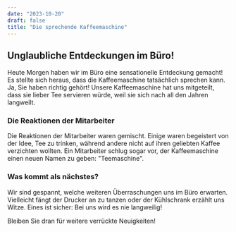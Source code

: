 ```yaml
---
date: "2023-10-20"
draft: false
title: "Die sprechende Kaffeemaschine"
---
```


## Unglaubliche Entdeckungen im Büro!

Heute Morgen haben wir im Büro eine sensationelle Entdeckung gemacht! Es stellte sich heraus, dass die Kaffeemaschine tatsächlich sprechen kann. Ja, Sie haben richtig gehört! Unsere Kaffeemaschine hat uns mitgeteilt, dass sie lieber Tee servieren würde, weil sie sich nach all den Jahren langweilt.

### Die Reaktionen der Mitarbeiter

Die Reaktionen der Mitarbeiter waren gemischt. Einige waren begeistert von der Idee, Tee zu trinken, während andere nicht auf ihren geliebten Kaffee verzichten wollten. Ein Mitarbeiter schlug sogar vor, der Kaffeemaschine einen neuen Namen zu geben: "Teemaschine".

### Was kommt als nächstes?

Wir sind gespannt, welche weiteren Überraschungen uns im Büro erwarten. Vielleicht fängt der Drucker an zu tanzen oder der Kühlschrank erzählt uns Witze. Eines ist sicher: Bei uns wird es nie langweilig!

Bleiben Sie dran für weitere verrückte Neuigkeiten!